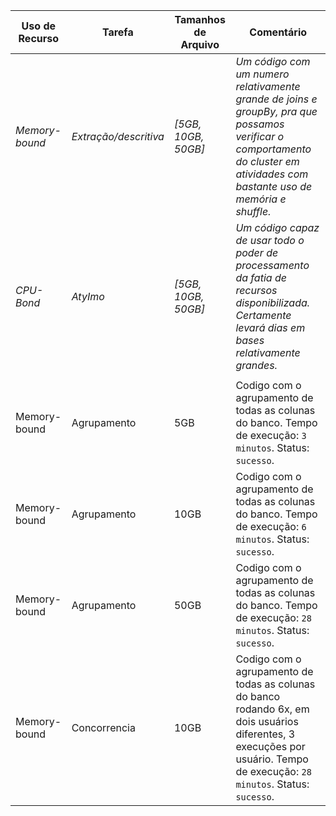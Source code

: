 | Uso de Recurso | Tarefa | Tamanhos de Arquivo | Comentário |
|-|-|-|-|
| *Memory-bound* | *Extração/descritiva*| *[5GB, 10GB, 50GB]* | *Um código com um numero relativamente grande de joins e groupBy, pra que possamos verificar o comportamento do cluster em atividades com bastante uso de memória e shuffle.* |
| *CPU-Bond* | *AtyImo* | *[5GB, 10GB, 50GB]* | *Um código capaz de usar todo o poder de processamento da fatia de recursos disponibilizada. Certamente levará dias em bases relativamente grandes.* |
|||||
| Memory-bound | Agrupamento | 5GB | Codigo com o agrupamento de todas as colunas do banco. Tempo de execução: `3 minutos`. Status: `sucesso`. |
| Memory-bound | Agrupamento | 10GB | Codigo com o agrupamento de todas as colunas do banco. Tempo de execução: `6 minutos`. Status: `sucesso`. | 
| Memory-bound | Agrupamento | 50GB | Codigo com o agrupamento de todas as colunas do banco. Tempo de execução: `28 minutos`. Status: `sucesso`. | 
| Memory-bound | Concorrencia | 10GB | Codigo com o agrupamento de todas as colunas do banco rodando 6x, em dois usuários diferentes, 3 execuções por usuário. Tempo de execução: `28 minutos`. Status: `sucesso`. |

